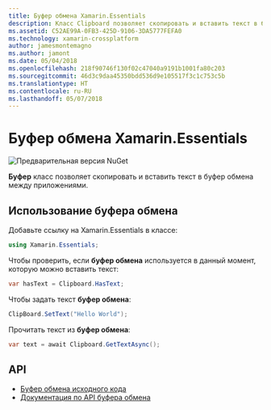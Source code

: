 ```yaml
---
title: Буфер обмена Xamarin.Essentials
description: Класс Clipboard позволяет скопировать и вставить текст в буфер обмена между приложениями.
ms.assetid: C52AE99A-0FB3-425D-9106-3DA5777FEFA0
ms.technology: xamarin-crossplatform
author: jamesmontemagno
ms.author: jamont
ms.date: 05/04/2018
ms.openlocfilehash: 218f90746f130f02c47040a9191b1001fa80c203
ms.sourcegitcommit: 46d3c9daa45350bdd536d9e105517f3c1c753c5b
ms.translationtype: HT
ms.contentlocale: ru-RU
ms.lasthandoff: 05/07/2018
---
```

# <a name="xamarinessentials-clipboard"></a>Буфер обмена Xamarin.Essentials

![Предварительная версия NuGet](~/media/shared/pre-release.png)

**Буфер** класс позволяет скопировать и вставить текст в буфер обмена между приложениями.

## <a name="using-clipboard"></a>Использование буфера обмена

Добавьте ссылку на Xamarin.Essentials в классе:

```csharp
using Xamarin.Essentials;
```

Чтобы проверить, если **буфер обмена** используется в данный момент, которую можно вставить текст:

```csharp
var hasText = Clipboard.HasText;
```

Чтобы задать текст **буфер обмена**:

```csharp
ClipBoard.SetText("Hello World");
```

Прочитать текст из **буфер обмена**:

```csharp
var text = await Clipboard.GetTextAsync();
```

## <a name="api"></a>API

- [Буфер обмена исходного кода](https://github.com/xamarin/Essentials/tree/master/Essentials/Clipboard)
- [Документация по API буфера обмена](xref:Xamarin.Essentials.Clipboard)
